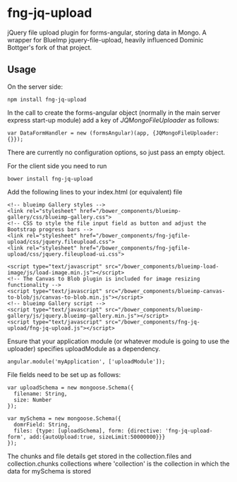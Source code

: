 # fng-jq-upload

jQuery file upload plugin for forms-angular, storing data in Mongo.  A wrapper for BlueImp jquery-file-upload, heavily influenced Dominic Bottger's fork of that project.

## Usage

On the server side: 

    npm install fng-jq-upload
    
In the call to create the forms-angular object (normally in the main server express start-up module) add a key of 
*JQMongoFileUploader* as follows:
     
    var DataFormHandler = new (formsAngular)(app, {JQMongoFileUploader: {}});     

There are currently no configuration options, so just pass an empty object.

For the client side you need to run

    bower install fng-jq-upload
    
Add the following lines to your index.html (or equivalent) file

    <!-- blueimp Gallery styles -->
    <link rel="stylesheet" href="/bower_components/blueimp-gallery/css/blueimp-gallery.css">
    <!-- CSS to style the file input field as button and adjust the Bootstrap progress bars -->
    <link rel="stylesheet" href="/bower_components/fng-jqfile-upload/css/jquery.fileupload.css">
    <link rel="stylesheet" href="/bower_components/fng-jqfile-upload/css/jquery.fileupload-ui.css">
    
    <script type="text/javascript" src="/bower_components/blueimp-load-image/js/load-image.min.js"></script>
    <!-- The Canvas to Blob plugin is included for image resizing functionality -->
    <script type="text/javascript" src="/bower_components/blueimp-canvas-to-blob/js/canvas-to-blob.min.js"></script>
    <!-- blueimp Gallery script -->
    <script type="text/javascript" src="/bower_components/blueimp-gallery/js/jquery.blueimp-gallery.min.js"></script>
    <script type="text/javascript" src="/bower_components/fng-jq-upload/fng-jq-upload.js"></script>
    
Ensure that your application module (or whatever module is going to use the uploader) specifies uploadModule as a dependency.

    angular.module('myApplication', ['uploadModule']);    
            
File fields need to be set up as follows:

    var uploadSchema = new mongoose.Schema({
      filename: String,
      size: Number
    });

    var mySchema = new mongoose.Schema({
      domrField: String,
      files: {type: [uploadSchema], form: {directive: 'fng-jq-upload-form', add:{autoUpload:true, sizeLimit:50000000}}}
    });

The chunks and file details get stored in the collection.files and collection.chunks collections where 'collection' is the collection in which the data for mySchema is stored
